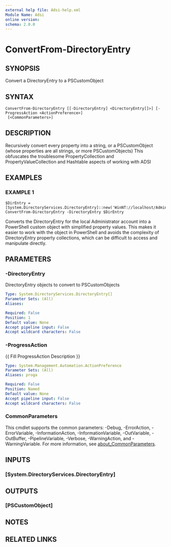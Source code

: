 ```yaml
---
external help file: Adsi-help.xml
Module Name: Adsi
online version:
schema: 2.0.0
---
```


# ConvertFrom-DirectoryEntry

## SYNOPSIS
Convert a DirectoryEntry to a PSCustomObject

## SYNTAX

```
ConvertFrom-DirectoryEntry [[-DirectoryEntry] <DirectoryEntry[]>] [-ProgressAction <ActionPreference>]
 [<CommonParameters>]
```

## DESCRIPTION
Recursively convert every property into a string, or a PSCustomObject (whose properties are all strings, or more PSCustomObjects)
This obfuscates the troublesome PropertyCollection and PropertyValueCollection and Hashtable aspects of working with ADSI

## EXAMPLES

### EXAMPLE 1
```
$DirEntry = [System.DirectoryServices.DirectoryEntry]::new('WinNT://localhost/Administrator')
ConvertFrom-DirectoryEntry -DirectoryEntry $DirEntry
```

Converts the DirectoryEntry for the local Administrator account into a PowerShell custom object with simplified
property values.
This makes it easier to work with the object in PowerShell and avoids the complexity of
DirectoryEntry property collections, which can be difficult to access and manipulate directly.

## PARAMETERS

### -DirectoryEntry
DirectoryEntry objects to convert to PSCustomObjects

```yaml
Type: System.DirectoryServices.DirectoryEntry[]
Parameter Sets: (All)
Aliases:

Required: False
Position: 1
Default value: None
Accept pipeline input: False
Accept wildcard characters: False
```

### -ProgressAction
{{ Fill ProgressAction Description }}

```yaml
Type: System.Management.Automation.ActionPreference
Parameter Sets: (All)
Aliases: proga

Required: False
Position: Named
Default value: None
Accept pipeline input: False
Accept wildcard characters: False
```

### CommonParameters
This cmdlet supports the common parameters: -Debug, -ErrorAction, -ErrorVariable, -InformationAction, -InformationVariable, -OutVariable, -OutBuffer, -PipelineVariable, -Verbose, -WarningAction, and -WarningVariable. For more information, see [about_CommonParameters](http://go.microsoft.com/fwlink/?LinkID=113216).

## INPUTS

### [System.DirectoryServices.DirectoryEntry]
## OUTPUTS

### [PSCustomObject]
## NOTES

## RELATED LINKS

